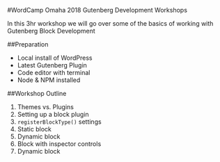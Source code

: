 #WordCamp Omaha 2018 Gutenberg Development Workshops

In this 3hr workshop we will go over some of the basics of working with Gutenberg Block Development

##Preparation
- Local install of WordPress
- Latest Gutenberg Plugin
- Code editor with terminal
- Node & NPM installed

##Workshop Outline
1. Themes vs. Plugins
2. Setting up a block plugin
3. `registerBlockType()` settings
4. Static block
5. Dynamic block
6. Block with inspector controls
7. Dynamic block

